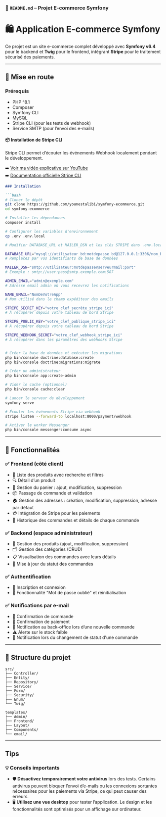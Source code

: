 ### 🛒 `README.md` – Projet E-commerce Symfony

# 🛍️ Application E-commerce Symfony

Ce projet est un site e-commerce complet développé avec **Symfony v6.4** pour le backend et **Twig** pour le frontend, intégrant **Stripe** pour le traitement sécurisé des paiements.

---

## 🚀 Mise en route

### Prérequis

- PHP ^8.1
- Composer  
- Symfony CLI  
- MySQL  
- Stripe CLI (pour les tests de webhook)  
- Service SMTP (pour l’envoi des e-mails)

#### 📦 Installation de Stripe CLI

Stripe CLI permet d’écouter les événements Webhook localement pendant le développement.

➡️ [Voir ma vidéo explicative sur YouTube](https://youtu.be/jJu8vQH7hLY?t=10)  
➡️ [Documentation officielle Stripe CLI](https://stripe.com/docs/stripe-cli#install)

````markdown
### Installation

```bash
# Cloner le dépôt
git clone https://github.com/younestalibi/symfony-ecommerce.git
cd symfony-ecommerce

# Installer les dépendances
composer install

# Configurer les variables d'environnement
cp .env .env.local

# Modifier DATABASE_URL et MAILER_DSN et les clés STRIPE dans .env.local

DATABASE_URL="mysql://utilisateur_bd:motdepasse_bd@127.0.0.1:3306/nom_bd"  
# Remplacez par vos identifiants de base de données

MAILER_DSN="smtp://utilisateur:motdepasse@serveurmail:port"  
# Exemple : smtp://user:pass@smtp.exemple.com:587

ADMIN_EMAIL="admin@exemple.com"  
# Adresse email admin où vous recevrez les notifications

NAME_EMAIL="NomDeVotreApp"  
# Nom utilisé dans le champ expéditeur des emails

STRIPE_SECRET_KEY="votre_clef_secrète_stripe_ici" 
# À récupérer depuis votre tableau de bord Stripe

STRIPE_PUBLIC_KEY="votre_clef_publique_stripe_ici"  
# À récupérer depuis votre tableau de bord Stripe

STRIPE_WEBHOOK_SECRET="votre_clef_webhook_stripe_ici" 
# À récupérer dans les paramètres des webhooks Stripe


# Créer la base de données et exécuter les migrations
php bin/console doctrine:database:create
php bin/console doctrine:migrations:migrate

# Créer un administrateur
php bin/console app:create-admin

# Vider le cache (optionnel)
php bin/console cache:clear

# Lancer le serveur de développement
symfony serve

# Écouter les événements Stripe via webhook
stripe listen --forward-to localhost:8000/payment/webhook

# Activer le worker Messenger
php bin/console messenger:consume async
````

---

## 🎯 Fonctionnalités

### ✅ Frontend (côté client)

* 🛒 Liste des produits avec recherche et filtres
* 🔍 Détail d’un produit
* 🧺 Gestion du panier : ajout, modification, suppression
* 📦 Passage de commande et validation
* 🏠 Gestion des adresses : création, modification, suppression, adresse par défaut
* 💳 Intégration de Stripe pour les paiements
* 📜 Historique des commandes et détails de chaque commande

### ✅ Backend (espace administrateur)

* 🛒 Gestion des produits (ajout, modification, suppression)
* 🗂️ Gestion des catégories (CRUD)
* 📋 Visualisation des commandes avec leurs détails
* 🔄 Mise à jour du statut des commandes

### ✅ Authentification

* 🔐 Inscription et connexion
* 🔁 Fonctionnalité "Mot de passe oublié" et réinitialisation

### ✅ Notifications par e-mail

* 📧 Confirmation de commande
* 📧 Confirmation de paiement
* 📧 Notification au back-office lors d’une nouvelle commande
* ⚠️ Alerte sur le stock faible
* 🔄 Notification lors du changement de statut d'une commande

---

## 📁 Structure du projet

```
src/
├── Controller/
├── Entity/
├── Repository/
├── Service/
├── Form/
├── Security/
├── Enum/
└── Twig/

templates/
├── Admin/
├── Frontend/
├── Layout/
├── Components/
└── email/
```
---

## Tips

### 💡 Conseils importants

- 🛡️ **Désactivez temporairement votre antivirus** lors des tests. Certains antivirus peuvent bloquer l’envoi d’e-mails ou les connexions sortantes nécessaires pour les paiements via Stripe, ce qui peut causer des erreurs.
- 🖥️ **Utilisez une vue desktop** pour tester l’application. Le design et les fonctionnalités sont optimisés pour un affichage sur ordinateur.
